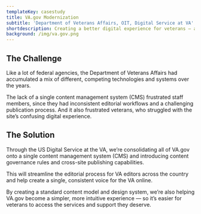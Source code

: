 ```yaml
---
templateKey: casestudy
title: VA.gov Modernization
subtitle: 'Department of Veterans Affairs, OIT, Digital Service at VA'
shortdescription: Creating a better digital experience for veterans — and VA staff
background: /img/va.gov.png
---
```

## The Challenge

Like a lot of federal agencies, the Department of Veterans Affairs had
accumulated a mix of different, competing technologies and systems over the
years.

The lack of a single content management system (CMS) frustrated staff members, since they had inconsistent editorial workflows and a challenging publication process. And it also frustrated veterans, who struggled with the site’s confusing digital experience.

## The Solution

Through the US Digital Service at the VA, we’re consolidating all of VA.gov onto a single content management system (CMS) and introducing content governance rules and cross-site publishing capabilities. 

This will streamline the editorial process for VA editors across the country and help create a single, consistent voice for the VA online. 

By creating a standard content model and design system, we’re also helping VA.gov become a simpler, more intuitive experience — so it’s easier for veterans to access the services and support they deserve.
